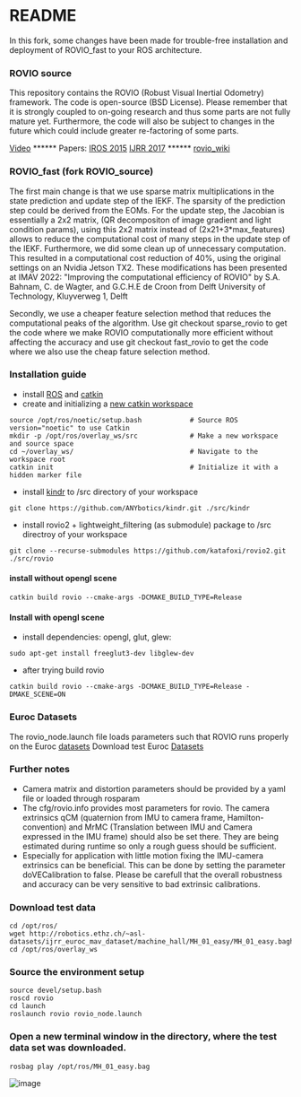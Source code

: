 # README #
In this fork, some changes have been made for trouble-free installation and deployment of ROVIO_fast to your ROS architecture.


### ROVIO source ###
This repository contains the ROVIO (Robust Visual Inertial Odometry) framework. The code is open-source (BSD License). Please remember that it is strongly coupled to on-going research and thus some parts are not fully mature yet. Furthermore, the code will also be subject to changes in the future which could include greater re-factoring of some parts.

[Video](https://youtu.be/ZMAISVy-6ao) ****** Papers:  [IROS 2015](http://dx.doi.org/10.3929/ethz-a-010566547)      [IJRR 2017](http://dx.doi.org/10.1177/0278364917728574) ****** [rovio_wiki](https://github.com/ethz-asl/rovio/wiki)

### ROVIO_fast (fork ROVIO_source) ###
The first main change is that we use sparse matrix multiplications in the state prediction and update step of the IEKF. 
The sparsity of the prediction step could be derived from the EOMs. For the update step, the Jacobian is essentially a 2x2 matrix, (QR decompositon of image gradient and light condition params), using this 2x2 matrix instead of (2x21+3*max_features) allows to reduce the computational cost of many steps in the update step of the IEKF.
Furthermore, we did some clean up of unnecessary computation. This resulted in a computational cost reduction of 40%, using the original settings on an Nvidia Jetson TX2. 
These modifications has been presented at IMAV 2022:
"Improving the computational efficiency of ROVIO"
by S.A. Bahnam, C. de Wagter, and G.C.H.E de Croon
from Delft University of Technology, Kluyverweg 1, Delft

Secondly, we use a cheaper feature selection method that reduces the computational peaks of the algorithm. Use git checkout sparse_rovio to get the code where we make ROVIO computationally more efficient without affecting the accuracy and use git checkout fast_rovio to get the code where we also use the cheap fature selection method.


### Installation guide
* install [ROS](https://wiki.ros.org/Documentation) and [catkin](https://catkin-tools.readthedocs.io/en/latest/quick_start.html)
* create and initializing a [new catkin workspace](https://catkin-tools.readthedocs.io/en/latest/quick_start.html#initializing-a-new-workspace)
```
source /opt/ros/noetic/setup.bash            # Source ROS version="noetic" to use Catkin
mkdir -p /opt/ros/overlay_ws/src             # Make a new workspace and source space
cd ~/overlay_ws/                             # Navigate to the workspace root
catkin init                                  # Initialize it with a hidden marker file
```
* install [kindr](https://github.com/ethz-asl/kindr) to /src directory of your workspace
```
git clone https://github.com/ANYbotics/kindr.git ./src/kindr
```
* install rovio2 + lightweight_filtering (as submodule)  package to /src directroy of your workspace
```
git clone --recurse-submodules https://github.com/katafoxi/rovio2.git ./src/rovio
```
#### install without opengl scene 
```
catkin build rovio --cmake-args -DCMAKE_BUILD_TYPE=Release
```

#### Install with opengl scene 
* install dependencies: opengl, glut, glew:
```
sudo apt-get install freeglut3-dev libglew-dev
```
* after trying build rovio
```
catkin build rovio --cmake-args -DCMAKE_BUILD_TYPE=Release -DMAKE_SCENE=ON
```

### Euroc Datasets ###
The rovio_node.launch file loads parameters such that ROVIO runs properly on the Euroc [datasets](http://projects.asl.ethz.ch/datasets/doku.php?id=kmavvisualinertialdatasets)
Download test Euroc [Datasets](http://robotics.ethz.ch/~asl-datasets/ijrr_euroc_mav_dataset/machine_hall/MH_01_easy/MH_01_easy.bag)

### Further notes ###
* Camera matrix and distortion parameters should be provided by a yaml file or loaded through rosparam
* The cfg/rovio.info provides most parameters for rovio. The camera extrinsics qCM (quaternion from IMU to camera frame, Hamilton-convention) and MrMC (Translation between IMU and Camera expressed in the IMU frame) should also be set there. They are being estimated during runtime so only a rough guess should be sufficient.
* Especially for application with little motion fixing the IMU-camera extrinsics can be beneficial. This can be done by setting the parameter doVECalibration to false. Please be carefull that the overall robustness and accuracy can be very sensitive to bad extrinsic calibrations.

### Download test data
```
cd /opt/ros/
wget http://robotics.ethz.ch/~asl-datasets/ijrr_euroc_mav_dataset/machine_hall/MH_01_easy/MH_01_easy.bagh
cd /opt/ros/overlay_ws
```

### Source the environment setup
```
source devel/setup.bash
roscd rovio
cd launch
roslaunch rovio rovio_node.launch
```
### Open a new terminal window in the directory, where the test data set was downloaded.
```
rosbag play /opt/ros/MH_01_easy.bag
```
![image](https://github.com/katafoxi/rovio2/assets/83884504/0e175aa3-3f01-4420-af75-a4475d60825f)





